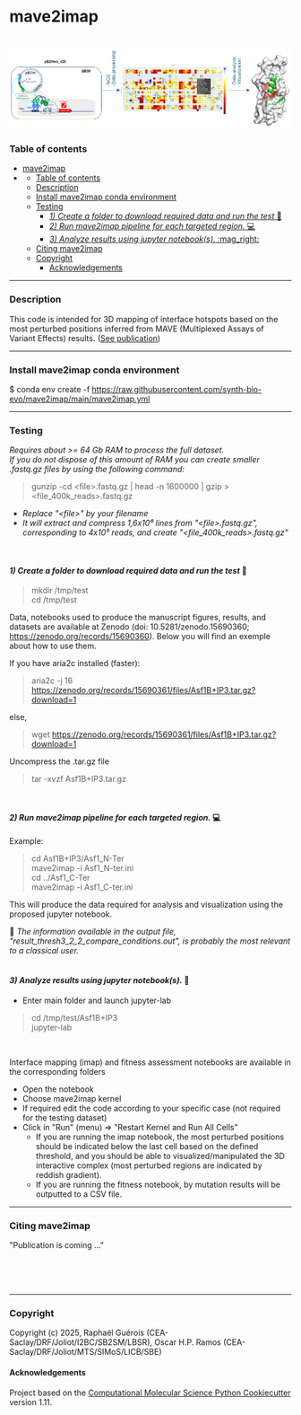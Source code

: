 # mave2imap
![mave2imap!](mave2imap.png "mave2imap : graphical abstract")
==============================
### Table of contents

- [mave2imap](#mave2imap)
- [](#)
    - [Table of contents](#table-of-contents)
    - [Description](#description)
    - [Install mave2imap conda environment](#install-mave2imap-conda-environment)
    - [Testing](#testing)
      - [*1) Create a folder to download required data and run the test* :construction:](#1-create-a-folder-to-download-required-data-and-run-the-test-construction)
      - [*2) Run mave2imap pipeline for each targeted region.* :computer:](#2-run-mave2imap-pipeline-for-each-targeted-region-computer)
      - [*3)  Analyze results using jupyter notebook(s).* :mag\_right:](#3--analyze-results-using-jupyter-notebooks-mag_right)
    - [Citing mave2imap](#citing-mave2imap)
    - [Copyright](#copyright)
      - [Acknowledgements](#acknowledgements)

---
### Description  
This code is intended for 3D mapping of interface hotspots based on the most perturbed positions inferred from MAVE (Multiplexed Assays of Variant Effects) results. ([See publication](#citing-mave2imap))  

  
---  
### Install mave2imap conda environment  
$ conda env create -f https://raw.githubusercontent.com/synth-bio-evo/mave2imap/main/mave2imap.yml  

---
### Testing  
*Requires about >= 64 Gb RAM to process the full dataset.  
If you do not dispose of this amount of RAM you can create smaller .fastq.gz files by using the following command:*  

>gunzip -cd \<file>.fastq.gz | head -n 1600000 | gzip > <file_400k_reads>.fastq.gz  
 
- *Replace "\<file>" by your filename*  
- *It will extract and compress 1,6x10⁶ lines from "\<file>.fastq.gz", corresponding to 4x10⁵ reads, and create  "<file_400k_reads>.fastq.gz"*  

<br>  

#### *1) Create a folder to download required data and run the test* :construction:    
>mkdir /tmp/test  
>cd /tmp/test  

Data, notebooks used to produce the manuscript figures, results, and datasets are available at Zenodo (doi: 10.5281/zenodo.15690360; https://zenodo.org/records/15690360). Below you will find an exemple about how to use them.  

If you have aria2c installed (faster):  

>aria2c -j 16 https://zenodo.org/records/15690361/files/Asf1B+IP3.tar.gz?download=1  

else,  

>wget https://zenodo.org/records/15690361/files/Asf1B+IP3.tar.gz?download=1

Uncompress the .tar.gz file 

>tar -xvzf Asf1B+IP3.tar.gz  

<br>  

#### *2) Run mave2imap pipeline for each targeted region.* :computer:   
Example:  
>cd Asf1B+IP3/Asf1_N-Ter  
>mave2imap -i Asf1_N-ter.ini  
>cd ../Asf1_C-Ter  
>mave2imap -i Asf1_C-ter.ini  

 This will produce the data required for analysis and visualization using the proposed jupyter notebook.   

:microscope: *The information available in the output file, "result_thresh3_2_2_compare_conditions.out", is probably the most relevant to a classical user.*  <br>  <br>

#### *3)  Analyze results using jupyter notebook(s).* :mag_right:   

* Enter main folder and launch jupyter-lab  
> cd /tmp/test/Asf1B+IP3  
> jupyter-lab
<br>

Interface mapping (imap) and fitness assessment notebooks are available in the corresponding folders  <br> 
- Open the notebook
- Choose mave2imap kernel  
- If required edit the code according to your specific case (not required for the testing dataset)  
- Click in "Run" (menu) => "Restart Kernel and Run All Cells"  
  - If you are running the imap notebook, the most perturbed positions should be indicated below the last cell based on the defined threshold, and you should be able to visualized/manipulated the 3D interactive complex (most perturbed regions are indicated by reddish gradient). 
  - If you are running the fitness notebook, by mutation results will be outputted to a CSV file.

---
### Citing mave2imap 
"Publication is coming ..."

<br>
<br> </br>  

---


  

### Copyright

Copyright (c) 2025, Raphaël Guérois (CEA-Saclay/DRF/Joliot/I2BC/SB2SM/LBSR), Oscar H.P. Ramos (CEA-Saclay/DRF/Joliot/MTS/SIMoS/LICB/SBE)


#### Acknowledgements
 
Project based on the 
[Computational Molecular Science Python Cookiecutter](https://github.com/molssi/cookiecutter-cms) version 1.11.
